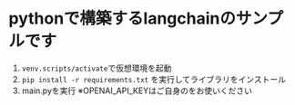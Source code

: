 # pythonで構築するlangchainのサンプルです
1. ```venv.scripts/activate```で仮想環境を起動
2. ```pip install -r requirements.txt``` を実行してライブラリをインストール
3. main.pyを実行 ※OPENAI_API_KEYはご自身のをお使いください